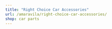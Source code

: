 ```yaml
---
title: "Right Choice Car Accessories"
url: /amaravila/right-choice-car-accessories/
shop: car parts
---
```


